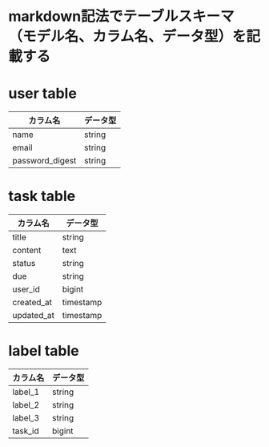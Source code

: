 # markdown記法でテーブルスキーマ（モデル名、カラム名、データ型）を記載する

# user table

| カラム名 | データ型 |
| -------- | -------- |
| name  | string |
| email | string |
| password_digest | string |

# task table

| カラム名 | データ型 |
| ------ | ------- |
| title | string |
| content | text |
| status | string |
| due | string |
| user_id | bigint |
| created_at | timestamp |
| updated_at | timestamp |

# label table

| カラム名 | データ型 |
| ------- | ------- |
| label_1 | string  |
| label_2 | string  |
| label_3 | string  |
| task_id | bigint  |

